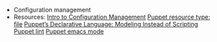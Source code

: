 - Configuration management
- Resources:
[Intro to Configuration Management](https://www.digitalocean.com/community/tutorials/an-introduction-to-configuration-management)
[Puppet resource type: file](https://www.puppet.com/docs/puppet/5.5/types/file.html)
[Puppet’s Declarative Language: Modeling Instead of Scripting](https://www.puppet.com/blog)
[Puppet lint](http://puppet-lint.com/)
[Puppet emacs mode](https://github.com/voxpupuli/puppet-mode)
